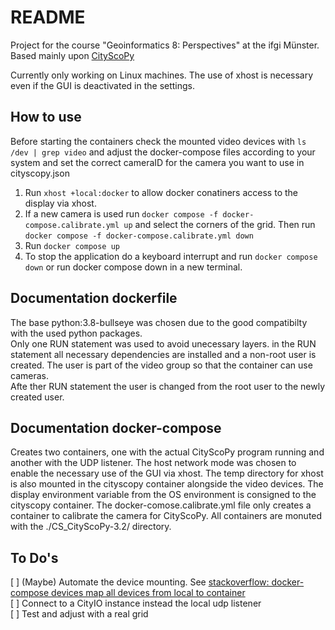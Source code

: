 # README

Project for the course "Geoinformatics 8: Perspectives" at the ifgi Münster.
Based mainly upon [CityScoPy](https://github.com/CityScope/CS_CityScoPy)

Currently only working on Linux machines. The use of xhost is necessary even if the GUI is deactivated in the settings.

## How to use
Before starting the containers check the mounted video devices with `ls /dev | grep video` and adjust the docker-compose files according to your system and set the correct cameraID for the camera you want to use in cityscopy.json  

1. Run `xhost +local:docker` to allow docker conatiners access to the display via xhost.
2. If a new camera is used run `docker compose -f docker-compose.calibrate.yml up` and select the corners of the grid. Then run `docker compose -f docker-compose.calibrate.yml down`
3. Run `docker compose up`
4. To stop the application do a keyboard interrupt and run `docker compose down` or run docker compose down in a new terminal.


## Documentation dockerfile
The base python:3.8-bullseye was chosen due to the good compatibilty with the used python packages.  
Only one RUN statement was used to avoid unecessary layers. in the RUN statement all necessary dependencies are installed and a non-root user is created. The user is part of the video group so that the container can use cameras.  
Afte ther RUN statement the user is changed from the root user to the newly created user.

## Documentation docker-compose 
Creates two containers, one with the actual CityScoPy program running and another with the UDP listener. The host network mode was chosen to enable the necessary use of the GUI via xhost. The temp directory for xhost is also mounted in the cityscopy container alongside the video devices. The display environment variable from the OS environment is consigned to the cityscopy container.
The docker-comose.calibrate.yml file only creates a container to calibrate the camera for CityScoPy.
All containers are monuted with the ./CS_CityScoPy-3.2/ directory.

## To Do's

[ ] (Maybe) Automate the device mounting. See [stackoverflow: docker-compose devices map all devices from local to container](https://stackoverflow.com/questions/73339141/docker-compose-devices-map-all-devices-from-local-to-container)  
[ ] Connect to a CityIO instance instead the local udp listener   
[ ] Test and adjust with a real grid  